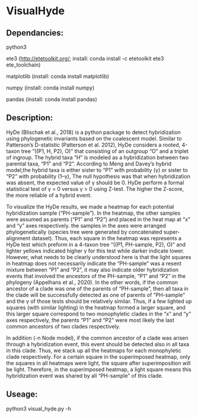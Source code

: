 # VisualHyde
## Dependancies: 
  python3
  
  ete3 (http://etetoolkit.org/;  install: conda install -c etetoolkit ete3 ete_toolchain)
  
  matplotlib (install: conda install matplotlib)
  
  numpy (install: conda install numpy)
  
  pandas (install: conda install pandas)
  

## Description:

  HyDe (Blischak et al., 2018) is a python package to detect hybridization using phylogenetic invariants based on the coalescent model. Similar to Patterson’s D-statistic (Patterson et al. 2012), HyDe considers a rooted, 4-taxon tree “((P1, H, P2), O)” that consisting of an outgroup “O” and a triplet of ingroup. The hybrid taxa “H” is modeled as a hybridization between two parental taxa, “P1” and “P2”. According to Meng and Davey’s hybrid model,the hybrid taxa is either sister to “P1” with probability (γ) or sister to “P2” with probability (1–γ), The null hypothesis was that when hybridization was absent, the expected value of γ should be 0. HyDe perform a formal statistical test of γ = 0 versus γ > 0 using Z-test. The higher the Z-score, the more reliable of a hybrid event.

  To visualize the HyDe results, we made a heatmap for each potential hybridization sample (“PH-sample”). In the heatmap, the other samples were assumed as parents (“P1” and “P2”) and placed in the heat map at “x” and “y” axes respectively. the samples in the axes were arranged phylogenetically (species tree were generated by concatenated super-alignment dataset). Thus, each square in the heatmap was represents a HyDe test which preform in a 4-taxon tree “((P1, PH-sample, P2), O)” and lighter yellows indicated higher γ for this test while darker indicate lower. However, what needs to be clearly understood here is that the light squares in heatmap does not necessarily indicate the “PH-sample” was a resent mixture between “P1” and “P2”, it may also indicate older hybridization events that involved the ancestors of the PH-sample, “P1” and “P2” in the phylogeny (Appelhans et al., 2020). In the other words, if the common ancestor of a clade was one of the parents of “PH-sample”, then all taxa in the clade will be successfully detected as one of parents of “PH-sample” and the γ of those tests should be relatively similar. Thus, if a few lighted up squares (with similar lighting) in the heatmap formed a larger square, and this larger square correspond to two monophyletic clades in the “x” and “y” axes respectively, the parents “P1” and “P2” were most likely the last common ancestors of two clades respectively.

  In addition (-n Node model), if the common ancestor of a clade was arisen through a hybridization event, this event should be detected also in all taxa in this clade. Thus, we stack up all the heatmaps for each monophyletic clade respectively. For a certain square in the superimposed heatmap, only the squares in all heatmaps were light, the square after superimposition will be light. Therefore, in the superimposed heatmap, a light square means this hybridization event was shared by all “PH-sample” of this clade.   

## Useage:

python3 visual_hyde.py -h

